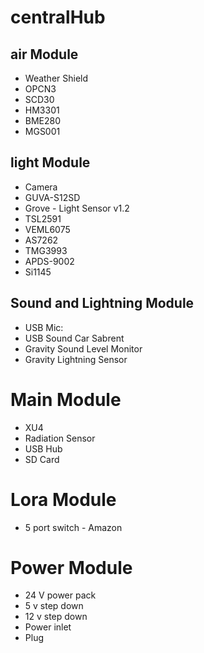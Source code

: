# centralHub

## air Module 
 - Weather Shield
 - OPCN3  
 - SCD30  
 - HM3301 
 - BME280 
 - MGS001 
  
 ## light Module 
- Camera                    
- GUVA-S12SD                
- Grove - Light Sensor v1.2 
- TSL2591                     
- VEML6075                  
- AS7262                    
- TMG3993                   
- APDS-9002                 
- Si1145                    

## Sound and Lightning Module 
- USB Mic:                    
- USB Sound Car Sabrent       
- Gravity Sound Level Monitor  
- Gravity Lightning Sensor    

# Main Module
- XU4  
- Radiation Sensor   
- USB Hub
- SD Card

# Lora Module 
- 5 port switch - Amazon

# Power Module 
- 24 V power pack
- 5 v step down  
- 12 v step down 
- Power inlet 
- Plug

